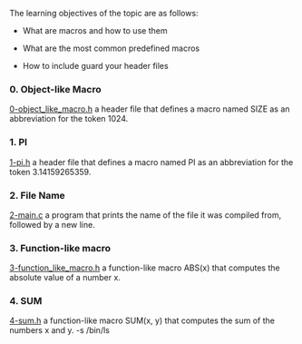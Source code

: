 The learning objectives of the topic are as follows:

- What are macros and how to use them

- What are the most common predefined macros

- How to include guard your header files



### 0. Object-like Macro

[0-object_like_macro.h](./0-object_like_macro.h) a header file that defines a macro named SIZE as an abbreviation for the token 1024.



### 1. PI

[1-pi.h](./1-pi.h) a header file that defines a macro named PI as an abbreviation for the token 3.14159265359.



### 2. File Name

[2-main.c](./2-main.c) a program that prints the name of the file it was compiled from, followed by a new line.



### 3. Function-like macro

[3-function_like_macro.h](./3-function_like_macro.h) a function-like macro ABS(x) that computes the absolute value of a number x.



### 4. SUM

[4-sum.h](./4-sum.h) a function-like macro SUM(x, y) that computes the sum of the numbers x and y. -s /bin/ls 

